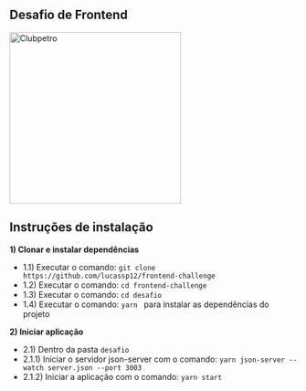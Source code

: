 <h2>Desafio de Frontend</h2>

<img src="../img/logo-clubpetro.png"
     alt="Clubpetro" width="300">

<h2>Instruções de instalação</h2>

**1) Clonar e instalar dependências**
- 1.1) Executar o comando: `git clone https://github.com/lucassp12/frontend-challenge`
- 1.2) Executar o comando:  ` cd frontend-challenge `
- 1.3) Executar o comando:  `cd desafio `
- 1.4) Executar o comando:  `yarn ` para instalar as dependências do projeto

**2) Iniciar aplicação**
- 2.1) Dentro da pasta `desafio`
 - 2.1.1) Iniciar o servidor json-server com o comando:  ` yarn json-server --watch server.json --port 3003 `
 - 2.1.2) Iniciar a aplicação com o comando:  `yarn start `

